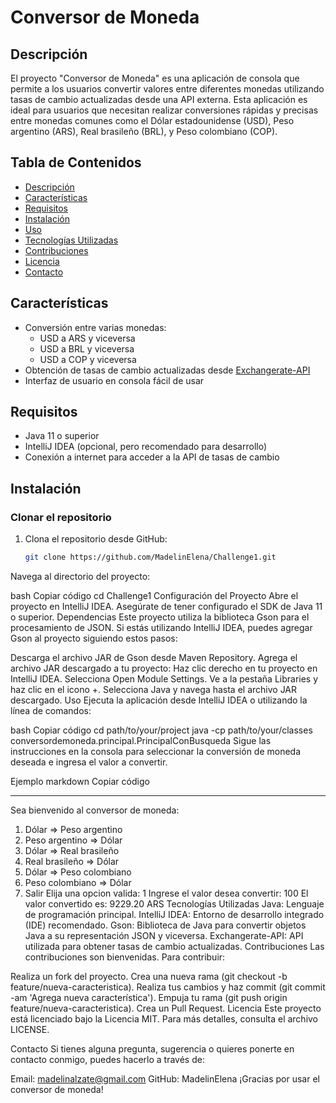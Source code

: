 # Conversor de Moneda

## Descripción

El proyecto "Conversor de Moneda" es una aplicación de consola que permite a los usuarios convertir valores entre diferentes monedas utilizando tasas de cambio actualizadas desde una API externa. Esta aplicación es ideal para usuarios que necesitan realizar conversiones rápidas y precisas entre monedas comunes como el Dólar estadounidense (USD), Peso argentino (ARS), Real brasileño (BRL), y Peso colombiano (COP).

## Tabla de Contenidos

- [Descripción](#descripción)
- [Características](#características)
- [Requisitos](#requisitos)
- [Instalación](#instalación)
- [Uso](#uso)
- [Tecnologías Utilizadas](#tecnologías-utilizadas)
- [Contribuciones](#contribuciones)
- [Licencia](#licencia)
- [Contacto](#contacto)

## Características

- Conversión entre varias monedas:
  - USD a ARS y viceversa
  - USD a BRL y viceversa
  - USD a COP y viceversa
- Obtención de tasas de cambio actualizadas desde [Exchangerate-API](https://www.exchangerate-api.com/)
- Interfaz de usuario en consola fácil de usar

## Requisitos

- Java 11 o superior
- IntelliJ IDEA (opcional, pero recomendado para desarrollo)
- Conexión a internet para acceder a la API de tasas de cambio

## Instalación

### Clonar el repositorio

1. Clona el repositorio desde GitHub:

   ```bash
   git clone https://github.com/MadelinElena/Challenge1.git

Navega al directorio del proyecto:

bash
Copiar código
cd Challenge1
Configuración del Proyecto
Abre el proyecto en IntelliJ IDEA.
Asegúrate de tener configurado el SDK de Java 11 o superior.
Dependencias
Este proyecto utiliza la biblioteca Gson para el procesamiento de JSON. Si estás utilizando IntelliJ IDEA, puedes agregar Gson al proyecto siguiendo estos pasos:

Descarga el archivo JAR de Gson desde Maven Repository.
Agrega el archivo JAR descargado a tu proyecto:
Haz clic derecho en tu proyecto en IntelliJ IDEA.
Selecciona Open Module Settings.
Ve a la pestaña Libraries y haz clic en el icono +.
Selecciona Java y navega hasta el archivo JAR descargado.
Uso
Ejecuta la aplicación desde IntelliJ IDEA o utilizando la línea de comandos:

bash
Copiar código
cd path/to/your/project
java -cp path/to/your/classes conversordemoneda.principal.PrincipalConBusqueda
Sigue las instrucciones en la consola para seleccionar la conversión de moneda deseada e ingresa el valor a convertir.

Ejemplo
markdown
Copiar código
****************************************************************************** 
 Sea bienvenido al conversor de moneda:
1) Dólar => Peso argentino
2) Peso argentino => Dólar
3) Dólar => Real brasileño
4) Real brasileño => Dólar
5) Dólar => Peso colombiano
6) Peso colombiano => Dólar
7) Salir
Elija una opcion valida: 1
Ingrese el valor desea convertir: 100
El valor convertido es: 9229.20 ARS
Tecnologías Utilizadas
Java: Lenguaje de programación principal.
IntelliJ IDEA: Entorno de desarrollo integrado (IDE) recomendado.
Gson: Biblioteca de Java para convertir objetos Java a su representación JSON y viceversa.
Exchangerate-API: API utilizada para obtener tasas de cambio actualizadas.
Contribuciones
Las contribuciones son bienvenidas. Para contribuir:

Realiza un fork del proyecto.
Crea una nueva rama (git checkout -b feature/nueva-caracteristica).
Realiza tus cambios y haz commit (git commit -am 'Agrega nueva característica').
Empuja tu rama (git push origin feature/nueva-caracteristica).
Crea un Pull Request.
Licencia
Este proyecto está licenciado bajo la Licencia MIT. Para más detalles, consulta el archivo LICENSE.

Contacto
Si tienes alguna pregunta, sugerencia o quieres ponerte en contacto conmigo, puedes hacerlo a través de:

Email: madelinalzate@gmail.com
GitHub: MadelinElena
¡Gracias por usar el conversor de moneda!
